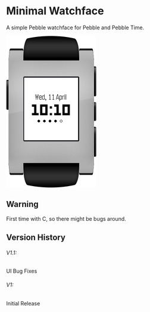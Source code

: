 # Minimal Watchface
A simple Pebble watchface for Pebble and Pebble Time.

![minimal watchface](screenshot-aplite.png)
## Warning
First time with C, so there might be bugs around.
## Version History
###### V1.1:
UI Bug Fixes
###### V1:
Initial Release
